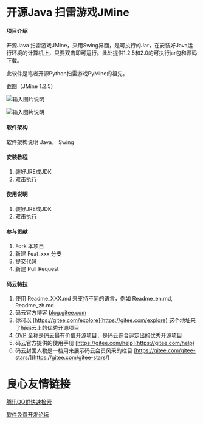 # 开源Java 扫雷游戏JMine

#### 项目介绍
开源Java 扫雷游戏JMine，采用Swing界面，是可执行的Jar，在安装好Java运行环境的计算机上，只要双击即可运行。此处提供1.2.5和2.0的可执行jar包和源码下载。

此软件是笔者开源Python扫雷游戏PyMine的祖先。

截图（JMine 1.2.5）

![输入图片说明](https://images.gitee.com/uploads/images/2018/1017/213911_5c29f9ad_1203742.png "jmine.png")

![输入图片说明](https://images.gitee.com/uploads/images/2018/1017/214023_c0cc0812_1203742.png "jmine_2.png")

#### 软件架构
软件架构说明
Java， Swing

#### 安装教程

1. 装好JRE或JDK
2. 双击执行

#### 使用说明

1. 装好JRE或JDK
2. 双击执行


#### 参与贡献

1. Fork 本项目
2. 新建 Feat_xxx 分支
3. 提交代码
4. 新建 Pull Request


#### 码云特技

1. 使用 Readme\_XXX.md 来支持不同的语言，例如 Readme\_en.md, Readme\_zh.md
2. 码云官方博客 [blog.gitee.com](https://blog.gitee.com)
3. 你可以 [https://gitee.com/explore](https://gitee.com/explore) 这个地址来了解码云上的优秀开源项目
4. [GVP](https://gitee.com/gvp) 全称是码云最有价值开源项目，是码云综合评定出的优秀开源项目
5. 码云官方提供的使用手册 [https://gitee.com/help](https://gitee.com/help)
6. 码云封面人物是一档用来展示码云会员风采的栏目 [https://gitee.com/gitee-stars/](https://gitee.com/gitee-stars/)

 # 良心友情链接

[腾讯QQ群快速检索](http://u.720life.cn/s/8cf73f7c)

[软件免费开发论坛](http://u.720life.cn/s/bbb01dc0)